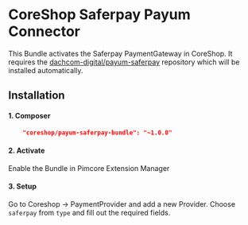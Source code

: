 # CoreShop Saferpay Payum Connector
This Bundle activates the Saferpay PaymentGateway in CoreShop.
It requires the [dachcom-digital/payum-saferpay](https://github.com/dachcom-digital/payum-saferpay) repository which will be installed automatically.

## Installation

#### 1. Composer

```json
    "coreshop/payum-saferpay-bundle": "~1.0.0"
```

#### 2. Activate
Enable the Bundle in Pimcore Extension Manager

#### 3. Setup
Go to Coreshop -> PaymentProvider and add a new Provider. Choose `saferpay` from `type` and fill out the required fields.


